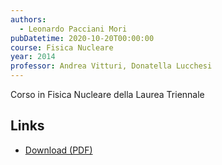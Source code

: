 ```yaml
---
authors:
  - Leonardo Pacciani Mori
pubDatetime: 2020-10-20T00:00:00
course: Fisica Nucleare
year: 2014
professor: Andrea Vitturi, Donatella Lucchesi
---
```


Corso in Fisica Nucleare della Laurea Triennale

## Links

- [Download (PDF)](/pdf/Fisica_Nucleare_2014.pdf)
